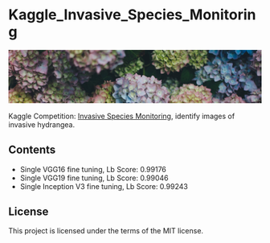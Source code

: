 # Kaggle_Invasive_Species_Monitoring
[![wechaty-logo](https://github.com/SunnyMarkLiu/Kaggle_Invasive_Species_Monitoring/blob/master/invasive.jpg)](https://www.kaggle.com/c/invasive-species-monitoring)

Kaggle Competition: [Invasive Species Monitoring](https://www.kaggle.com/c/invasive-species-monitoring), identify images of invasive hydrangea.

## Contents
- Single VGG16 fine tuning, Lb Score: 0.99176
- Single VGG19 fine tuning, Lb Score: 0.99046
- Single Inception V3 fine tuning, Lb Score: 0.99243

## License
This project is licensed under the terms of the MIT license.
